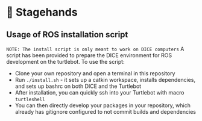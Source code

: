 # 🤝 Stagehands

## Usage of ROS installation script
`NOTE: The install script is only meant to work on DICE computers`
A script has been provided to prepare the DICE environment for ROS development on the turtlebot. To use the script:
- Clone your own repository and open a terminal in this repository
- Run `./install.sh` - it sets up a catkin workspace, installs dependencies, and sets up bashrc on both DICE and the Turtlebot
- After installation, you can quickly ssh into your Turtlebot with macro `turtleshell`
- You can then directly develop your packages in your repository, which already has gitignore configured to not commit builds and dependencies
